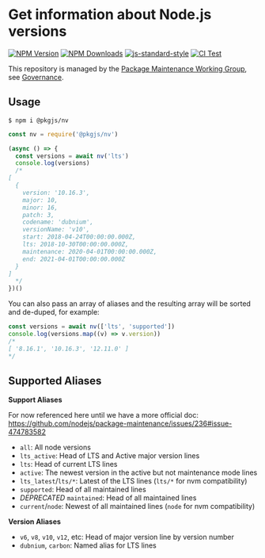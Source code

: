 # Get information about Node.js versions

[![NPM Version](https://img.shields.io/npm/v/@pkgjs/nv.svg)](https://npmjs.org/package/@pkgjs/nv)
[![NPM Downloads](https://img.shields.io/npm/dm/@pkgjs/nv.svg)](https://npmjs.org/package/@pkgjs/nv)
[![js-standard-style](https://img.shields.io/badge/code%20style-standard-brightgreen.svg)](https://github.com/standard/standard)
[![CI Test](https://github.com/pkgjs/nv/workflows/Test/badge.svg)](https://github.com/pkgjs/nv/actions)

This repository is managed by the [Package Maintenance Working Group](https://github.com/nodejs/package-maintenance), see [Governance](https://github.com/nodejs/package-maintenance/blob/master/Governance.md).



## Usage

```
$ npm i @pkgjs/nv
```

```javascript
const nv = require('@pkgjs/nv')

(async () => {
  const versions = await nv('lts')
  console.log(versions)
  /*
[
  {
    version: '10.16.3',
    major: 10,
    minor: 16,
    patch: 3,
    codename: 'dubnium',
    versionName: 'v10',
    start: 2018-04-24T00:00:00.000Z,
    lts: 2018-10-30T00:00:00.000Z,
    maintenance: 2020-04-01T00:00:00.000Z,
    end: 2021-04-01T00:00:00.000Z
  }
]
  */
})()
```

You can also pass an array of aliases and the resulting array will be sorted and de-duped, for example:

```javascript
const versions = await nv(['lts', 'supported'])
console.log(versions.map((v) => v.version))
/*
[ '8.16.1', '10.16.3', '12.11.0' ]
*/
```

## Supported Aliases

**Support Aliases**

For now referenced here until we have a more official doc: https://github.com/nodejs/package-maintenance/issues/236#issue-474783582

- `all`: All node versions
- `lts_active`: Head of LTS and Active major version lines
- `lts`: Head of current LTS lines
- `active`: The newest version in the active but not maintenance mode lines
- `lts_latest`/`lts/*`: Latest of the LTS lines (`lts/*` for nvm compatibility)
- `supported`: Head of all maintained lines
- *DEPRECATED* `maintained`: Head of all maintained lines
- `current`/`node`: Newest of all maintained lines (`node` for nvm compatibility)

**Version Aliases**

- `v6`, `v8`, `v10`, `v12`, etc: Head of major version line by version number
- `dubnium`, `carbon`: Named alias for LTS lines
